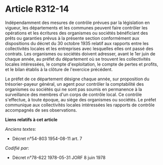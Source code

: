 # Article R312-14

Indépendamment des mesures de contrôle prévues par la législation en vigueur, les départements et les communes peuvent faire
contrôler les opérations et les écritures des organismes ou sociétés bénéficiant des prêts ou garanties prévus à la présente
section conformément aux dispositions du décret du 30 octobre 1935 relatif aux rapports entre les collectivités locales et
les entreprises avec lesquelles elles ont passé des contrats. Les organismes ou sociétés doivent adresser, avant le 1er juin
de chaque année, au préfet du département où se trouvent les collectivités locales intéressées, le compte d'exploitation, le
compte de pertes et profits, et le bilan établis à la clôture de l'exercice précédent.

Le préfet de ce département désigne chaque année, sur proposition du trésorier-payeur général, un agent pour contrôler la
comptabilité des organismes ou sociétés qui ne sont pas soumis en permanence à la surveillance des membres d'un corps de
contrôle local. Ce contrôle s'effectue, à toute époque, au siège des organismes ou sociétés. Le préfet communique aux
collectivités locales intéressées les rapports de contrôle accompagnés de ses observations.

**Liens relatifs à cet article**

_Anciens textes_:

  - Décret n°54-803 1954-08-11 art. 7

_Codifié par_:

  - Décret n°78-622 1978-05-31 JORF 8 juin 1978
